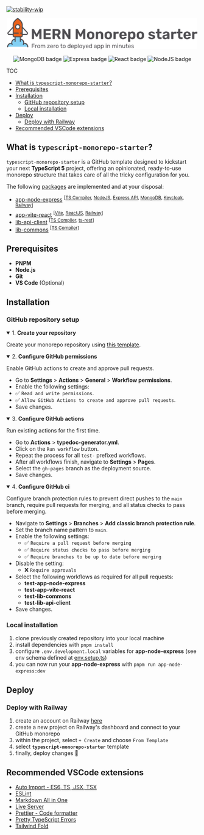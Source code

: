 [![stability-wip](https://img.shields.io/badge/stability-wip-lightgrey.svg)](https://github.com/mkenney/software-guides/blob/master/STABILITY-BADGES.md#work-in-progress)

<p align="center">
  <picture>
    <source media="(prefers-color-scheme: dark)" srcset="https://github.com/brunotot/mern-monorepo-starter/blob/main/assets/img/logo-dark.svg?raw=true">
    <img width="500px" alt="MERN Monorepo starter banner" src="https://github.com/brunotot/mern-monorepo-starter/blob/main/assets/img/logo-light.svg?raw=true">
  </picture>
</p>

<p align="center">
  <img alt="MongoDB badge" src="https://img.shields.io/badge/MongoDB-20232A?style=for-the-badge&logo=mongodb&logoColor=02ED64">
  <img alt="Express badge" src="https://img.shields.io/badge/Express-404D59?style=for-the-badge&logo=express">
  <img alt="React badge" src="https://img.shields.io/badge/React-20232A?style=for-the-badge&logo=react&logoColor=61DAFB">
  <img alt="NodeJS badge" src="https://img.shields.io/badge/Node-404D59?style=for-the-badge&logo=Node.js&logoColor=43853D">
</p>

TOC

- [What is `typescript-monorepo-starter`?](#what-is-typescript-monorepo-starter)
- [Prerequisites](#prerequisites)
- [Installation](#installation)
  - [GitHub repository setup](#github-repository-setup)
  - [Local installation](#local-installation)
- [Deploy](#deploy)
  - [Deploy with Railway](#deploy-with-railway)
- [Recommended VSCode extensions](#recommended-vscode-extensions)

## What is `typescript-monorepo-starter`?

`typescript-monorepo-starter` is a GitHub template designed to kickstart your next **TypeScript 5** project, offering an opinionated, ready-to-use monorepo structure that takes care of all the tricky configuration for you.

The following [packages](https://github.com/brunotot/typescript-monorepo-starter/tree/main/packages) are implemented and at your disposal:

- [app-node-express](https://expressjs.com/) <sup>[[TS Compiler](https://www.typescriptlang.org/), [NodeJS](https://nodejs.org/en/about), [Express API](https://expressjs.com/en/starter/hello-world.html), [MongoDB](https://www.mongodb.com/company/what-is-mongodb), [Keycloak](https://www.keycloak.org/), [Railway](https://railway.app/)]</sup>
- [app-vite-react](https://reactjs.org/) <sup>[[Vite](https://vitejs.dev/guide/why.html), [ReactJS](https://react.dev/), [Railway](https://railway.app/)]</sup>
- [lib-api-client](https://www.typescriptlang.org/) <sup>[[TS Compiler](https://www.typescriptlang.org/), [ts-rest](https://ts-rest.com/)]</sup>
- [lib-commons](https://www.typescriptlang.org/) <sup>[[TS Compiler](https://www.typescriptlang.org/)]</sup>

## Prerequisites

- **PNPM**
- **Node.js**
- **Git**
- **VS Code** (Optional)

## Installation

### GitHub repository setup

<details open>
<summary>1. <b>Create your repository</b></summary>

Create your monorepo repository using [this template](https://github.com/new?template_name=mern-monorepo-starter&template_owner=brunotot).

</details>

<details open>
<summary>2. <b>Configure GitHub permissions</b></summary>

Enable GitHub actions to create and approve pull requests.

- Go to **Settings** > **Actions** > **General** > **Workflow permissions**.
- Enable the following settings:
- ✅ `Read and write permissions`.
- ✅ `Allow GitHub Actions to create and approve pull requests`.
- Save changes.

</details>

<details open>
<summary>3. <b>Configure GitHub actions</b></summary>

Run existing actions for the first time.

- Go to **Actions** > **typedoc-generator.yml**.
- Click on the `Run workflow` button.
- Repeat the process for all `test-` prefixed workflows.
- After all workflows finish, navigate to **Settings** > **Pages**.
- Select the `gh-pages` branch as the deployment source.
- Save changes.

</details>

<details open>
<summary>4. <b>Configure GitHub ci</b></summary>

Configure branch protection rules to prevent direct pushes to the `main` branch, require pull requests for merging, and all status checks to pass before merging.

- Navigate to **Settings** > **Branches** > **Add classic branch protection rule**.
- Set the branch name pattern to `main`.
- Enable the following settings:
  - ✅ `Require a pull request before merging`
  - ✅ `Require status checks to pass before merging`
  - ✅ `Require branches to be up to date before merging`
- Disable the setting:
  - ❌ `Require approvals`
- Select the following workflows as required for all pull requests:
  - **test-app-node-express**
  - **test-app-vite-react**
  - **test-lib-commons**
  - **test-lib-api-client**
- Save changes.

</details>

### Local installation

1. clone previously created repository into your local machine
2. install dependencies with `pnpm install`
3. configure `.env.development.local` variables for **app-node-express** (see env schema defined at [env.setup.ts](https://github.com/brunotot/mern-monorepo-starter/blob/main/packages/app-node-express/src/setup/env.setup.ts#L13))
4. you can now run your **app-node-express** with `pnpm run app-node-express:dev`

## Deploy

### Deploy with Railway

1. create an account on Railway [here](https://railway.app/login)
2. create a new project on Railway's dashboard and connect to your GitHub monorepo
3. within the project, select `+ Create` and choose `From Template`
4. select **`typescript-monorepo-starter`** template
5. finally, deploy changes 🚀

## Recommended VSCode extensions

- [Auto Import - ES6, TS, JSX, TSX](https://marketplace.visualstudio.com/items?itemName=NuclleaR.vscode-extension-auto-import)
- [ESLint](https://marketplace.visualstudio.com/items?itemName=dbaeumer.vscode-eslint)
- [Markdown All in One](https://marketplace.visualstudio.com/items?itemName=yzhang.markdown-all-in-one)
- [Live Server](https://marketplace.visualstudio.com/items?itemName=ritwickdey.LiveServer)
- [Prettier - Code formatter](https://marketplace.visualstudio.com/items?itemName=esbenp.prettier-vscode)
- [Pretty TypeScript Errors](https://marketplace.visualstudio.com/items?itemName=yoavbls.pretty-ts-errors)
- [Tailwind Fold](https://marketplace.visualstudio.com/items?itemName=stivo.tailwind-fold)
